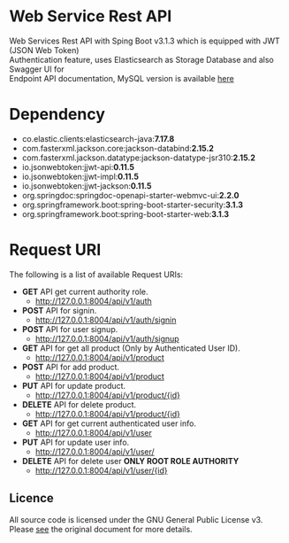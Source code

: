 # Web Service Rest API

Web Services Rest API with Sping Boot v3.1.3 which is equipped with JWT (JSON Web Token)<br/>
Authentication feature, uses Elasticsearch as Storage Database and also Swagger UI for<br/>
Endpoint API documentation, MySQL version is available [here](https://github.com/hxAri/Services/tree/v1.0.2)

# Dependency
* co.elastic.clients:elasticsearch-java:**7.17.8**
* com.fasterxml.jackson.core:jackson-databind:**2.15.2**
* com.fasterxml.jackson.datatype:jackson-datatype-jsr310:**2.15.2**
* io.jsonwebtoken:jjwt-api:**0.11.5**
* io.jsonwebtoken:jjwt-impl:**0.11.5**
* io.jsonwebtoken:jjwt-jackson:**0.11.5**
* org.springdoc:springdoc-openapi-starter-webmvc-ui:**2.2.0**
* org.springframework.boot:spring-boot-starter-security:**3.1.3**
* org.springframework.boot:spring-boot-starter-web:**3.1.3**

# Request URI
The following is a list of available Request URIs:
* **GET** API get current authority role.
  * http://127.0.0.1:8004/api/v1/auth
* **POST** API for signin.
  * http://127.0.0.1:8004/api/v1/auth/signin
* **POST** API for user signup.
  * http://127.0.0.1:8004/api/v1/auth/signup
* **GET** API for get all product (Only by Authenticated User ID).
  * http://127.0.0.1:8004/api/v1/product
* **POST** API for add product.
  * http://127.0.0.1:8004/api/v1/product
* **PUT** API for update product.
  * http://127.0.0.1:8004/api/v1/product/{id}
* **DELETE** API for delete product.
  * http://127.0.0.1:8004/api/v1/product/{id}
* **GET** API for get current authenticated user info.
  * http://127.0.0.1:8004/api/v1/user
* **PUT** API for update user info.
  * http://127.0.0.1:8004/api/v1/user/
* **DELETE** API for delete user **ONLY ROOT ROLE AUTHORITY**
  * http://127.0.0.1:8004/api/v1/user/{id}

## Licence
All source code is licensed under the GNU General Public License v3. Please [see](https://www.gnu.org/licenses) the original document for more details.
